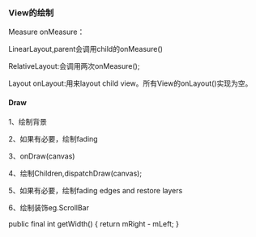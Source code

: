 ### View的绘制
Measure
onMeasure：

LinearLayout,parent会调用child的onMeasure()

RelativeLayout:会调用两次onMeasure();


Layout
onLayout:用来layout child view。所有View的onLayout()实现为空。

#### Draw
1、绘制背景

2、如果有必要，绘制fading

3、onDraw(canvas)

4、绘制Children,dispatchDraw(canvas);

5、如果有必要，绘制fading edges and restore layers

6、绘制装饰eg.ScrollBar

public final int getWidth() {
        return mRight - mLeft;
}